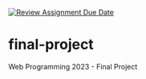 [![Review Assignment Due Date](***REMOVED***)](***REMOVED***)
# final-project
Web Programming 2023 - Final Project
